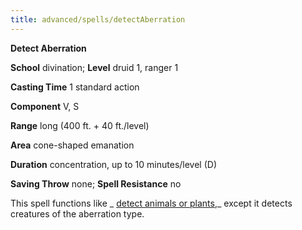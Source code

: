 ```yaml
---
title: advanced/spells/detectAberration
---
```

 **Detect Aberration**

**School** divination; **Level** druid 1, ranger 1

**Casting Time** 1 standard action

**Component** V, S

**Range** long (400 ft. + 40 ft./level)

**Area** cone-shaped emanation

**Duration** concentration, up to 10 minutes/level (D)

**Saving Throw** none; **Spell Resistance** no

This spell functions like _ [detect animals or plants](../../spells/detectAnimalsOrPlants#_detect-animals-or-plants),_ except it detects creatures of the aberration type.

